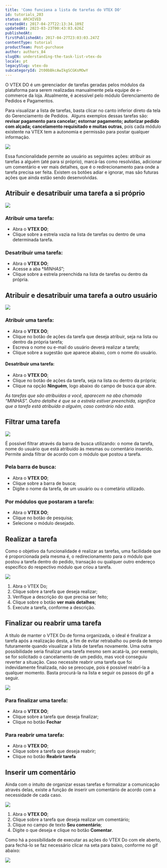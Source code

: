 ```yaml
---
title: 'Como funciona a lista de tarefas do VTEX DO'
id: tutorials_203
status: ARCHIVED
createdAt: 2017-04-27T22:13:34.109Z
updatedAt: 2023-03-23T00:43:03.626Z
publishedAt: 
firstPublishedAt: 2017-04-27T23:03:03.247Z
contentType: tutorial
productTeam: Post-purchase
author: authors_84
slugEN: understanding-the-task-list-vtex-do
locale: pt
legacySlug: vtex-do
subcategoryId: 2t00bBkcAwIkgSCGKsMOwY
---
```


O VTEX DO é um gerenciador de tarefas geradas pelos módulos da plataforma para serem realizadas manualmente pela equipe de e-commerce da loja. Atualmente, é acessível pelo módulo Gerenciamento de Pedidos e Pagamentos.

Para visualizar a lista de tarefas, basta clicar no canto inferior direto da tela do Gerenciamento de Pedidos.  Alguns exemplos dessas tarefas são: __revisar pagamento para cancelar; estornar pagamento; autorizar pedido com alçada; cancelamento requisitado e muitas outras__, pois cada módulo existente na VTEX tem a autonomia e permissão para postar qualquer informação.

![](https://raw.githubusercontent.com/vtexdocs/help-center-content/refs/heads/main/docs/pt/tutorials/Orders/All%20orders/vtex-do_1.gif)

Essa funcionalidade permite ao usuário as seguintes ações: atribuir as tarefas a alguém (até para si próprio), marcá-las como resolvidas, adicionar um comentário e ver mais detalhes, que é o redirecionamento para onde a tarefa precisa ser feita. Existem os botões adiar e ignorar, mas são futuras ações que ainda estão sendo desenvolvidas.

## Atribuir e desatribuir uma tarefa a si próprio

![](https://raw.githubusercontent.com/vtexdocs/help-center-content/refs/heads/main/docs/pt/tutorials/Orders/All%20orders/vtex-do_2.gif)

### Atribuir uma tarefa:
- Abra o **VTEX DO**;
- Clique sobre a estrela vazia na lista de tarefas ou dentro de uma determinada tarefa.

### Desatribuir uma tarefa:
- Abra o **VTEX DO**;
- Acesse a aba **MINHAS*”;
- Clique sobre a estrela preenchida na lista de tarefas ou dentro da própria.

## Atribuir e desatribuir uma tarefa a outro usuário

![](https://raw.githubusercontent.com/vtexdocs/help-center-content/refs/heads/main/docs/pt/tutorials/Orders/All%20orders/vtex-do_3.gif)

### Atribuir uma tarefa:
- Abra o **VTEX DO**;
- Clique no botão de ações da tarefa que deseja atribuir, seja na lista ou dentro da própria tarefa;
- Escreva o nome ou e-mail do usuário deverá realizar a tarefa;
- Clique sobre a sugestão que aparece abaixo, com o nome do usuário.

#### Desatribuir uma tarefa:
- Abra o **VTEX DO**;
- Clique no botão de ações da tarefa, seja na lista ou dentro da própria;
- Clique na opção **Ninguém**, logo abaixo do campo de busca que abre.

_As tarefas que são atribuídas a você, aparecem na aba chamada “MINHAS”. Outro detalhe é que se a estrela estiver preenchida, significa que a tarefa está atribuída a alguém, caso contrário não está._

## Filtrar uma tarefa

![](https://raw.githubusercontent.com/vtexdocs/help-center-content/refs/heads/main/docs/pt/tutorials/Orders/All%20orders/vtex-do_4.gif)

É possível filtrar através da barra de busca utilizando: o nome da tarefa, nome do usuário que está atribuído às mesmas ou comentário inserido. Permite ainda filtrar de acordo com o módulo que postou a tarefa.

### Pela barra de busca:
- Abra o **VTEX DO**;
- Clique sobre a barra de busca;
- Digite o nome da tarefa, de um usuário ou o cometário utilizado.

### Por módulos que postaram a tarefa:
- Abra o **VTEX DO**;
- Clique no botão de pesquisa;
- Selecione o módulo desejado.

## Realizar a tarefa

Como o objetivo da funcionalidade é realizar as tarefas, uma facilidade que é proporcionada pela mesma é, o redirecionamento para o módulo que postou a tarefa dentro do pedido, transação ou qualquer outro endereço específico do respectivo módulo que criou a tarefa.

![](https://raw.githubusercontent.com/vtexdocs/help-center-content/refs/heads/main/docs/pt/tutorials/Orders/All%20orders/vtex-do_5.gif)

1. Abra o VTEX Do;
2. Clique sobre a tarefa que deseja realizar;
3. Verifique a descrição do que precisa ser feito;
4. Clique sobre o botão **ver mais detalhes**;
5. Execute a tarefa, conforme a descrição.

## Finalizar ou reabrir uma tarefa

A título de manter o VTEX Do de forma organizada, o ideal é finalizar a tarefa após a realização desta, a fim de evitar retrabalho ou perda de tempo futuramente quando visualizar a lista de tarefas novamente. Uma outra possibilidade seria finalizar uma tarefa mesmo sem acatá-la, por exemplo, se for solicitado o cancelamento de um pedido, mas você conseguiu reverter a situação. Caso necessite reabrir uma tarefa que foi indevidamente finalizada, não se preocupe, pois é possível reabrí-la a qualquer momento. Basta procurá-la na lista e seguir os passos do gif a seguir.

![](https://raw.githubusercontent.com/vtexdocs/help-center-content/refs/heads/main/docs/pt/tutorials/Orders/All%20orders/vtex-do_6.gif)

### Para finalizar uma tarefa:
- Abra o **VTEX DO**;
- Clique sobre a tarefa que deseja finalizar;
- Clique no botão **Fechar**

### Para reabrir uma tarefa:
- Abra o **VTEX DO**;
- Clique sobre a tarefa que deseja reabrir;
- Clique no botão **Reabrir tarefa**

## Inserir um comentário

Ainda com o intuito de organizar essas tarefas e formalizar a comunicação através delas, existe a função de inserir um comentário de acordo com a necessidade de cada caso.

![](https://raw.githubusercontent.com/vtexdocs/help-center-content/refs/heads/main/docs/pt/tutorials/Orders/All%20orders/vtex-do_7.gif)

1. Abra o **VTEX DO**;
2. Clique sobre a tarefa que deseja realizar um comentário;
3. Clique no campo de texto **Seu comentário**;
4. Digite o que deseja e clique no botão **Comentar**.

Como há a possibilidade de executar as ações do VTEX Do com ele aberto, para fechá-lo se faz necessário clicar na seta para baixo, conforme no gif abaixo:

![](https://raw.githubusercontent.com/vtexdocs/help-center-content/refs/heads/main/docs/pt/tutorials/Orders/All%20orders/vtex-do_8.gif)
